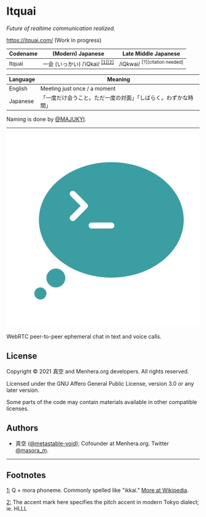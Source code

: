 # Itquai

*Future of realtime communication realized.*

https://itquai.com/ (Work in progress)


Codename | (Modern) Japanese | Late Middle Japanese
---------|-------------------|----------------------
Itquai | 一会 (いっかい) /ˈiQkai/ <sup id="a1"><a href="#f1">[1]</a></sup><sup id="a2"><a href="#f2">[2]</a></sup> | /iQkwai/ <sup>[?][citation needed]</sup>

Language | Meaning
---------|---------
English | Meeting just once / a moment
Japanese | 「一度だけ会うこと。ただ一度の対面」「しばらく。わずかな時間」

Naming is done by [@MAJUKYI](https://github.com/MAJUKYI).

----

![Itquai icon](icon-0.svg)

WebRTC peer-to-peer ephemeral chat in text and voice calls.

## License

Copyright &copy; 2021 真空 and Menhera.org developers. All rights reserved.

Licensed under the GNU Affero General Public License, version 3.0 or any later version.

Some parts of the code may contain materials available in other compatible licenses.

## Authors

* 真空 ([@metastable-void](https://github.com/metastable-void)); Cofounder at Menhera.org. Twitter [@masora_m](https://twitter.com/intent/user?user_id=847315328744865793).

----

## Footnotes

<a href="#a1" id="f1">1:</a> Q = mora phoneme. Commonly spelled like "ikkai." [More at Wikipedia](https://en.wikipedia.org/wiki/Japanese_phonology#Gemination).

<a href="#a2" id="f2">2:</a> The accent mark here specifies the pitch accent in modern Tokyo dialect; ie. HLLL
